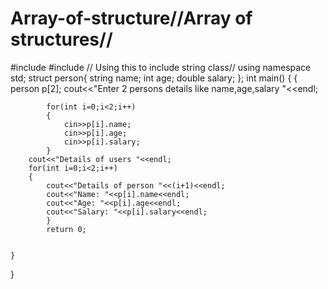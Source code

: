 # Array-of-structure//Array of structures//
#include<iostream>
#include<string> // Using this to include string class//
using namespace std;
struct person{
	string name;
	int age;
	double salary;
};
int main()
{
	{
		person p[2];
		cout<<"Enter 2 persons details like name,age,salary "<<endl;
		
			for(int i=0;i<2;i++)
			{
				cin>>p[i].name;
				cin>>p[i].age;
				cin>>p[i].salary;
			}
		cout<<"Details of users "<<endl;
		for(int i=0;i<2;i++)
		{
			cout<<"Details of person "<<(i+1)<<endl;
			cout<<"Name: "<<p[i].name<<endl;
			cout<<"Age: "<<p[i].age<<endl;
			cout<<"Salary: "<<p[i].salary<<endl;
			}
			return 0;	
			
		
	}
}

